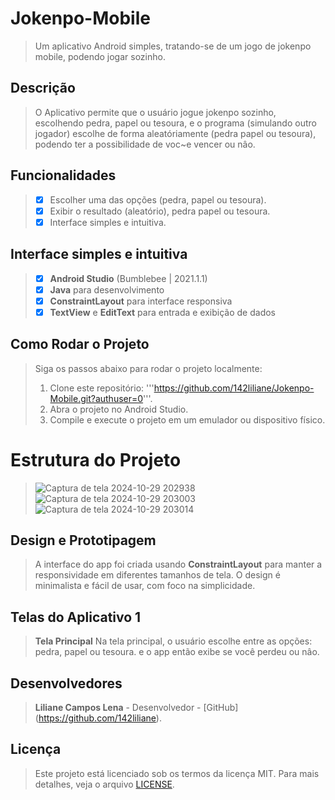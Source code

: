 # Jokenpo-Mobile
> Um aplicativo Android simples, tratando-se de um jogo de jokenpo mobile, podendo jogar sozinho.

## Descrição
> O Aplicativo permite que o usuário jogue jokenpo sozinho, escolhendo pedra, papel ou tesoura, e o programa (simulando outro jogador) escolhe de forma aleatóriamente (pedra papel ou tesoura), podendo ter a possibilidade de voc~e vencer ou nâo.

## Funcionalidades
> - [x] Escolher uma das opções (pedra, papel ou tesoura).
> - [x] Exibir o resultado (aleatório), pedra papel ou tesoura.
> - [x] Interface simples e intuitiva.

## Interface simples e intuitiva
> - [x] **Android Studio** (Bumblebee | 2021.1.1)
> - [x] **Java** para desenvolvimento
> - [x] **ConstraintLayout** para interface responsiva
> - [x] **TextView** e **EditText** para entrada e exibição de dados

## Como Rodar o Projeto
> Siga os passos abaixo para rodar o projeto localmente:
> 1. Clone este repositório:
>'''https://github.com/142liliane/Jokenpo-Mobile.git?authuser=0'''.
> 2. Abra o projeto no Android Studio.
> 3. Compile e execute o projeto em um emulador ou dispositivo físico.

# Estrutura do Projeto
> ![Captura de tela 2024-10-29 202938](https://github.com/user-attachments/assets/460e1e55-bd37-4a59-ab55-a7c122428188)
> ![Captura de tela 2024-10-29 203003](https://github.com/user-attachments/assets/7f71cfb8-bf0d-4086-b764-1d7e3752f65f)
> ![Captura de tela 2024-10-29 203014](https://github.com/user-attachments/assets/830a3e5a-eff5-475e-b4bd-1bc03f15b191)

##  Design e Prototipagem
> A interface do app foi criada usando **ConstraintLayout** para manter a responsividade em diferentes tamanhos de tela. 
> O design é minimalista e fácil de usar, com foco na simplicidade.

## Telas do Aplicativo 1
> **Tela Principal**
> Na tela principal, o usuário escolhe entre as opções: pedra, papel ou tesoura.
>  e o app então exibe se você perdeu ou nâo.

## Desenvolvedores
> **Liliane Campos Lena**  - Desenvolvedor - [GitHub] (https://github.com/142liliane).

## Licença 
> Este projeto está licenciado sob os termos da licença MIT. Para mais detalhes, veja o arquivo [LICENSE](LICENSE).
